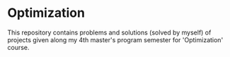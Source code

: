 # Optimization
This repository contains problems and solutions (solved by myself) of projects given along my 4th master's program semester for 'Optimization' course.  
